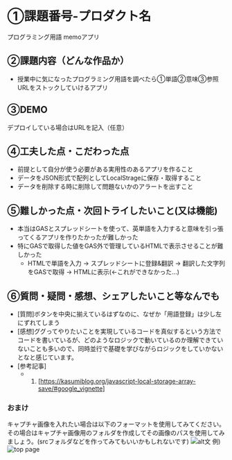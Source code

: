 # ①課題番号-プロダクト名

プログラミング用語 memoアプリ

## ②課題内容（どんな作品か）

- 授業中に気になったプログラミング用語を調べたら①単語②意味③参照URLをストックしていけるアプリ

## ③DEMO

デプロイしている場合はURLを記入（任意）

## ④工夫した点・こだわった点

- 前提として自分が使う必要がある実用性のあるアプリを作ること
- データをJSON形式で配列としてLocalStrageに保存・取得すること
- データを削除する時に削除して問題ないかのアラートを出すこと


## ⑤難しかった点・次回トライしたいこと(又は機能)

- 本当はGASとスプレッドシートを使って、英単語を入力すると意味を引っ張ってくるアプリを作りたかったが難しかった
- 特にGASで取得した値をGAS外で管理しているHTMLで表示させることが難しかった
  - HTMLで単語を入力 → スプレッドシートに登録&翻訳 → 翻訳した文字列をGASで取得 → HTMLに表示(←これができなかった...)

## ⑥質問・疑問・感想、シェアしたいこと等なんでも

- [質問]ボタンを中央に揃えているはずなのに、なぜか「用語登録」は少し左にずれてしまう
- [感想]ググってやりたいことを実現しているコードを真似するという方法でコードを書いているが、どのようなロジックで動いているのか理解できていないことも多いので、同時並行で基礎を学びながらロジックをしていかないとなと感じています。
- [参考記事]
  - 1. [https://kasumiblog.org/javascript-local-storage-array-save/#google_vignette]

### おまけ

キャプチャ画像を入れたい場合は以下のフォーマットを使用してみてください。その場合はキャプチャ画像用のフォルダを作成してその画像のパスを使用してみましょう。(srcフォルダなどを作ってみてもいいかもしれないです)
![alt文](画像URL)
例)
![top page](./src/capture1.png)